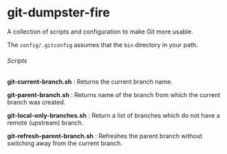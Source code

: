 # git-dumpster-fire
A collection of scripts and configuration to make Git more usable.

The `config/.gitconfig` assumes that the `bin` directory in your path. 

###### Scripts

**git-current-branch.sh** : Returns the current branch name.

**git-parent-branch.sh** : Returns name of the branch from which the current branch was created.

**git-local-only-branches.sh** : Return a list of branches which do not have a remote (upstream) branch.

**git-refresh-parent-branch.sh** : Refreshes the parent branch without switching away from the current branch.
